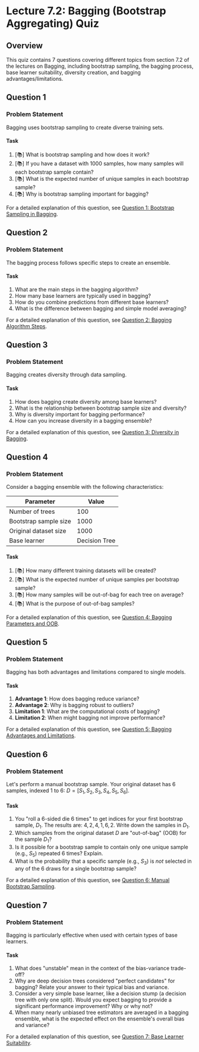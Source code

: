 # Lecture 7.2: Bagging (Bootstrap Aggregating) Quiz

## Overview
This quiz contains 7 questions covering different topics from section 7.2 of the lectures on Bagging, including bootstrap sampling, the bagging process, base learner suitability, diversity creation, and bagging advantages/limitations.

## Question 1

### Problem Statement
Bagging uses bootstrap sampling to create diverse training sets.

#### Task
1. [📚] What is bootstrap sampling and how does it work?
2. [📚] If you have a dataset with 1000 samples, how many samples will each bootstrap sample contain?
3. [📚] What is the expected number of unique samples in each bootstrap sample?
4. [📚] Why is bootstrap sampling important for bagging?

For a detailed explanation of this question, see [Question 1: Bootstrap Sampling in Bagging](L7_2_1_explanation.md).

## Question 2

### Problem Statement
The bagging process follows specific steps to create an ensemble.

#### Task
1. What are the main steps in the bagging algorithm?
2. How many base learners are typically used in bagging?
3. How do you combine predictions from different base learners?
4. What is the difference between bagging and simple model averaging?

For a detailed explanation of this question, see [Question 2: Bagging Algorithm Steps](L7_2_2_explanation.md).

## Question 3

### Problem Statement
Bagging creates diversity through data sampling.

#### Task
1. How does bagging create diversity among base learners?
2. What is the relationship between bootstrap sample size and diversity?
3. Why is diversity important for bagging performance?
4. How can you increase diversity in a bagging ensemble?

For a detailed explanation of this question, see [Question 3: Diversity in Bagging](L7_2_3_explanation.md).

## Question 4

### Problem Statement
Consider a bagging ensemble with the following characteristics:

| Parameter | Value |
|-----------|-------|
| Number of trees | 100 |
| Bootstrap sample size | 1000 |
| Original dataset size | 1000 |
| Base learner | Decision Tree |

#### Task
1. [📚] How many different training datasets will be created?
2. [📚] What is the expected number of unique samples per bootstrap sample?
3. [📚] How many samples will be out-of-bag for each tree on average?
4. [📚] What is the purpose of out-of-bag samples?

For a detailed explanation of this question, see [Question 4: Bagging Parameters and OOB](L7_2_4_explanation.md).

## Question 5

### Problem Statement
Bagging has both advantages and limitations compared to single models.

#### Task
1. **Advantage 1**: How does bagging reduce variance?
2. **Advantage 2**: Why is bagging robust to outliers?
3. **Limitation 1**: What are the computational costs of bagging?
4. **Limitation 2**: When might bagging not improve performance?

For a detailed explanation of this question, see [Question 5: Bagging Advantages and Limitations](L7_2_5_explanation.md).

## Question 6

### Problem Statement
Let's perform a manual bootstrap sample. Your original dataset has 6 samples, indexed 1 to 6: $D = [S_1, S_2, S_3, S_4, S_5, S_6]$.

#### Task
1. You "roll a 6-sided die 6 times" to get indices for your first bootstrap sample, $D_1$. The results are: $4, 2, 4, 1, 6, 2$. Write down the samples in $D_1$.
2. Which samples from the original dataset $D$ are "out-of-bag" (OOB) for the sample $D_1$?
3. Is it possible for a bootstrap sample to contain only one unique sample (e.g., $S_5$) repeated 6 times? Explain.
4. What is the probability that a specific sample (e.g., $S_3$) is *not* selected in any of the 6 draws for a single bootstrap sample?

For a detailed explanation of this question, see [Question 6: Manual Bootstrap Sampling](L7_2_6_explanation.md).

## Question 7

### Problem Statement
Bagging is particularly effective when used with certain types of base learners.

#### Task
1. What does "unstable" mean in the context of the bias-variance trade-off?
2. Why are deep decision trees considered "perfect candidates" for bagging? Relate your answer to their typical bias and variance.
3. Consider a very simple base learner, like a decision stump (a decision tree with only one split). Would you expect bagging to provide a significant performance improvement? Why or why not?
4. When many nearly unbiased tree estimators are averaged in a bagging ensemble, what is the expected effect on the ensemble's overall bias and variance?

For a detailed explanation of this question, see [Question 7: Base Learner Suitability](L7_2_7_explanation.md).